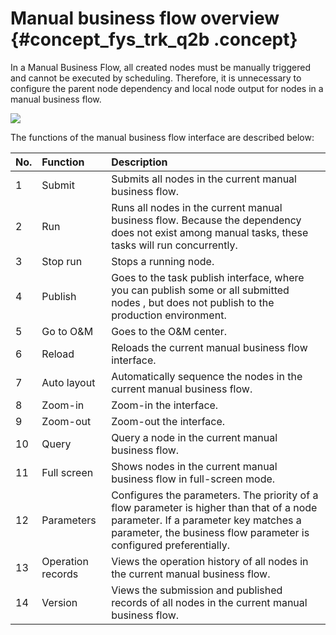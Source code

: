 # Manual business flow overview {#concept_fys_trk_q2b .concept}

In a Manual Business Flow, all created nodes must be manually triggered and cannot be executed by scheduling. Therefore, it is unnecessary to configure the parent node dependency and local node output for nodes in a manual business flow.

![](http://static-aliyun-doc.oss-cn-hangzhou.aliyuncs.com/assets/img/16316/15525333987957_en-US.png) 

The functions of the manual business flow interface are described below:

|No.|Function|Description|
|:--|:-------|:----------|
|1|Submit|Submits all nodes in the current manual business flow.|
|2|Run|Runs all nodes in the current manual business flow. Because the dependency does not exist among manual tasks, these tasks will run concurrently.|
|3|Stop run|Stops a running node.|
|4|Publish|Goes to the task publish interface, where you can publish some or all submitted nodes , but does not publish to the production environment.|
|5|Go to O&M|Goes to the O&M center.|
|6|Reload|Reloads the current manual business flow interface.|
|7|Auto layout|Automatically sequence the nodes in the current manual business flow.|
|8|Zoom-in|Zoom-in the interface.|
|9|Zoom-out|Zoom-out the interface.|
|10|Query|Query a node in the current manual business flow.|
|11|Full screen|Shows nodes in the current manual business flow in full-screen mode.|
|12|Parameters|Configures the parameters. The priority of a flow parameter is higher than that of a node parameter. If a parameter key matches a parameter, the business flow parameter is configured preferentially.|
|13|Operation records|Views the operation history of all nodes in the current manual business flow.|
|14|Version|Views the submission and published records of all nodes in the current manual business flow.|

